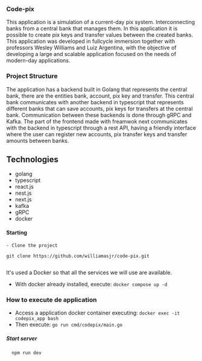 ### Code-pix

This application is a simulation of a current-day pix system. Interconnecting banks from a central bank that manages them. In this application it is possible to create pix keys and transfer values between the created banks.
This application was developed in fullcycle immersion together with professors Wesley Williams and Luiz Argentina, with the objective of developing a large and scalable application focused on the needs of modern-day applications.

### Project Structure

The application has a backend built in Golang that represents the central bank, there are the entities bank, account, pix key and transfer. This central bank communicates with another backend in typescript that represents different banks that can save accounts, pix keys for transfers at the central bank. Communication between these backends is done through gRPC and Kafka. The part of the frontend made with freamwok next communicates with the backend in typescript through a rest API, having a friendly interface where the user can register new accounts, pix transfer keys and transfer amounts between banks.

<h2 id="tech">Technologies</h2>

- golang
- typescript
- react.js
- nest.js
- next.js
- kafka
- gRPC
- docker

<h4>Starting</h4>

```
- Clone the project

git clone https://github.com/williamasjr/code-pix.git


```

It's used a Docker so that all the services we will use are available.

- With docker already installed, execute:
  `docker compose up -d`

### How to execute de application

- Access a application docker container executing: `docker exec -it codepix_app bash`
- Then execute: `go run cmd/codepix/main.go`

<h5>Start server</h5>

```
  npm run dev
```
